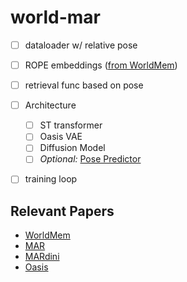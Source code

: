 # world-mar

- [ ] dataloader w/ relative pose
- [ ] ROPE embeddings ([from WorldMem](https://github.com/xizaoqu/WorldMem/blob/main/algorithms/worldmem/models/rotary_embedding_torch.py))
- [ ] retrieval func based on pose
- [ ] Architecture
    - [ ] ST transformer
    - [ ] Oasis VAE
    - [ ] Diffusion Model
    - [ ] _Optional:_ [Pose Predictor](https://github.com/xizaoqu/WorldMem/blob/main/algorithms/worldmem/models/pose_prediction.py)
- [ ] training loop


## Relevant Papers
- [WorldMem](https://www.arxiv.org/pdf/2504.12369)
- [MAR](https://arxiv.org/pdf/2406.11838)
- [MARdini](https://arxiv.org/pdf/2410.20280)
- [Oasis](https://oasis-model.github.io/)
